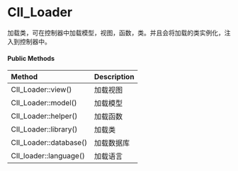 # CII\_Loader

加载类，可在控制器中加载模型，视图，函数，类。并且会将加载的类实例化，注入到控制器中。

#### Public Methods

| Method | Description |
| :--- | :--- |
| CII\_Loader::view\(\) | 加载视图 |
| CII\_Loader::model\(\) | 加载模型 |
| CII\_Loader::helper\(\) | 加载函数 |
| CII\_Loader::library\(\) | 加载类 |
| CII\_Loader::database\(\) | 加载数据库 |
| CII\_loader::language\(\) | 加载语言 |



